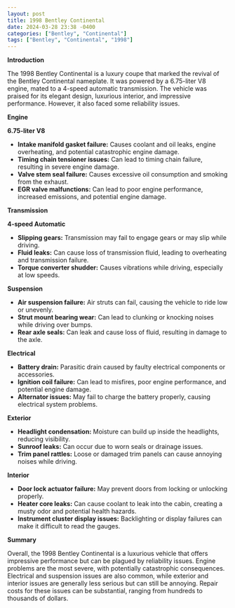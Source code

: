 ```yaml
---
layout: post
title: 1998 Bentley Continental
date: 2024-03-28 23:38 -0400
categories: ["Bentley", "Continental"]
tags: ["Bentley", "Continental", "1998"]
---
```

**Introduction**

The 1998 Bentley Continental is a luxury coupe that marked the revival of the Bentley Continental nameplate. It was powered by a 6.75-liter V8 engine, mated to a 4-speed automatic transmission. The vehicle was praised for its elegant design, luxurious interior, and impressive performance. However, it also faced some reliability issues.

**Engine**

**6.75-liter V8**

* **Intake manifold gasket failure:** Causes coolant and oil leaks, engine overheating, and potential catastrophic engine damage.
* **Timing chain tensioner issues:** Can lead to timing chain failure, resulting in severe engine damage.
* **Valve stem seal failure:** Causes excessive oil consumption and smoking from the exhaust.
* **EGR valve malfunctions:** Can lead to poor engine performance, increased emissions, and potential engine damage.

**Transmission**

**4-speed Automatic**

* **Slipping gears:** Transmission may fail to engage gears or may slip while driving.
* **Fluid leaks:** Can cause loss of transmission fluid, leading to overheating and transmission failure.
* **Torque converter shudder:** Causes vibrations while driving, especially at low speeds.

**Suspension**

* **Air suspension failure:** Air struts can fail, causing the vehicle to ride low or unevenly.
* **Strut mount bearing wear:** Can lead to clunking or knocking noises while driving over bumps.
* **Rear axle seals:** Can leak and cause loss of fluid, resulting in damage to the axle.

**Electrical**

* **Battery drain:** Parasitic drain caused by faulty electrical components or accessories.
* **Ignition coil failure:** Can lead to misfires, poor engine performance, and potential engine damage.
* **Alternator issues:** May fail to charge the battery properly, causing electrical system problems.

**Exterior**

* **Headlight condensation:** Moisture can build up inside the headlights, reducing visibility.
* **Sunroof leaks:** Can occur due to worn seals or drainage issues.
* **Trim panel rattles:** Loose or damaged trim panels can cause annoying noises while driving.

**Interior**

* **Door lock actuator failure:** May prevent doors from locking or unlocking properly.
* **Heater core leaks:** Can cause coolant to leak into the cabin, creating a musty odor and potential health hazards.
* **Instrument cluster display issues:** Backlighting or display failures can make it difficult to read the gauges.

**Summary**

Overall, the 1998 Bentley Continental is a luxurious vehicle that offers impressive performance but can be plagued by reliability issues. Engine problems are the most severe, with potentially catastrophic consequences. Electrical and suspension issues are also common, while exterior and interior issues are generally less serious but can still be annoying. Repair costs for these issues can be substantial, ranging from hundreds to thousands of dollars.
